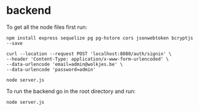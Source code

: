 # backend

To get all the node files first run:
```
npm install express sequelize pg pg-hstore cors jsonwebtoken bcryptjs --save
```

```
curl --location --request POST 'localhost:8080/auth/signin' \
--header 'Content-Type: application/x-www-form-urlencoded' \
--data-urlencode 'email=admin@wolkjes.be' \
--data-urlencode 'password=admin'
```

```
node server.js
```

To run the backend go in the root directory and run:
```
node server.js
```